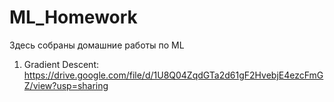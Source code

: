 # ML_Homework

Здесь собраны домашние работы по ML

1. Gradient Descent:  https://drive.google.com/file/d/1U8Q04ZqdGTa2d61gF2HvebjE4ezcFmGZ/view?usp=sharing